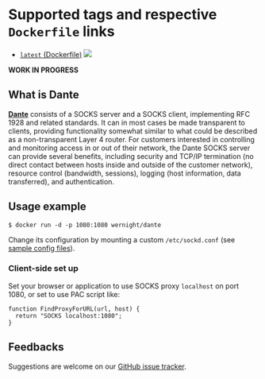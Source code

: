 Supported tags and respective `Dockerfile` links
================================================

  * [`latest` (Dockerfile)](https://github.com/wernight/docker-dante/blob/master/Dockerfile) [![](https://images.microbadger.com/badges/image/wernight/dante.svg)](https://microbadger.com/images/wernight/dante "Get your own image badge on microbadger.com")

**WORK IN PROGRESS**


What is Dante
-------------

[**Dante**](http://www.inet.no/dante/index.html) consists of a SOCKS server and a SOCKS client, implementing RFC 1928 and related standards. It can in most cases be made transparent to clients, providing functionality somewhat similar to what could be described as a non-transparent Layer 4 router. For customers interested in controlling and monitoring access in or out of their network, the Dante SOCKS server can provide several benefits, including security and TCP/IP termination (no direct contact between hosts inside and outside of the customer network), resource control (bandwidth, sessions), logging (host information, data transferred), and authentication.


Usage example
-------------

    $ docker run -d -p 1080:1080 wernight/dante

Change its configuration by mounting a custom `/etc/sockd.conf`
(see [sample config files](https://www.inet.no/dante/doc/1.4.x/config/server.html)).


### Client-side set up

Set your browser or application to use SOCKS proxy `localhost` on port 1080,
or set to use PAC script like:

    function FindProxyForURL(url, host) {
      return "SOCKS localhost:1080";
    }


Feedbacks
---------

Suggestions are welcome on our [GitHub issue tracker](https://github.com/wernight/docker-dante/issues).
